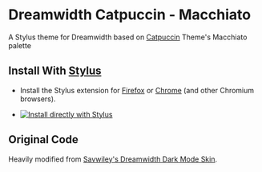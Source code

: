 # Dreamwidth Catpuccin - Macchiato
A Stylus theme for Dreamwidth based on [Catpuccin](https://github.com/catppuccin/catppuccin) Theme's Macchiato palette

## Install With [Stylus](https://add0n.com/stylus.html)

- Install the Stylus extension for [Firefox](https://addons.mozilla.org/firefox/addon/styl-us/) or [Chrome](https://chrome.google.com/webstore/detail/stylus/clngdbkpkpeebahjckkjfobafhncgmne) (and other Chromium browsers).

- [![Install directly with Stylus](https://img.shields.io/badge/Install%20directly%20with-Stylus-00adad.svg)](https://github.com/enigmalea/dw-catpuccin/raw/main/dw-catpuccin.user.css)

## Original Code

Heavily modified from [Savwiley's Dreamwidth Dark Mode Skin](https://github.com/savwiley/DW-darkmode).
